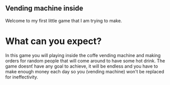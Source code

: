 ## Vending machine inside
Welcome to my first little game that I am trying to make.
# What can you expect?
In this game you will playing inside the coffe vending machine and making orders for random people that will come around to have some hot drink.
The game doesnť have any goal to achieve, it will be endless and you have to make enough money each day so you (vending machine) won't be replaced for ineffectivity.
